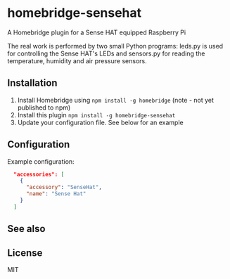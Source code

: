 # homebridge-sensehat

A Homebridge plugin for a Sense HAT equipped Raspberry Pi

The real work is performed by two small Python programs: leds.py is used for controlling the Sense HAT's LEDs and sensors.py for reading the temperature, humidity and air pressure sensors.

## Installation
1.	Install Homebridge using `npm install -g homebridge` (note - not yet published to npm)
2.	Install this plugin `npm install -g homebridge-sensehat`
3.	Update your configuration file. See below for an example

## Configuration

Example configuration:

```json
  "accessories": [
    {
      "accessory": "SenseHat",
      "name": "Sense Hat"
    }
  ]
```

## See also

## License

MIT

